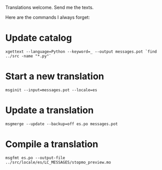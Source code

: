 Translations welcome.  Send me the texts.

Here are the commands I always forget:

# Update catalog

    xgettext --language=Python --keyword=_ --output messages.pot `find ../src -name "*.py"`

# Start a new translation

    msginit --input=messages.pot --locale=es

# Update a translation

    msgmerge --update --backup=off es.po messages.pot

# Compile a translation

    msgfmt es.po --output-file ../src/locale/es/LC_MESSAGES/stopmo_preview.mo
